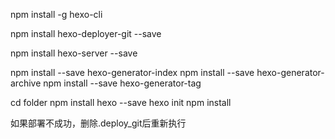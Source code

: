 npm install -g hexo-cli

npm install hexo-deployer-git --save

npm install hexo-server --save


npm install --save hexo-generator-index
npm install --save hexo-generator-archive
npm install --save hexo-generator-tag


cd folder
npm install hexo --save
hexo init
npm install


如果部署不成功，删除.deploy_git后重新执行